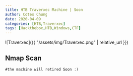 ```yaml
---
title: HTB Traverxec Machine | Soon
author: Cotes Chung
date: 2020-04-09 
categories: [HTB,Traverxec]
tags: [Hackthebox,HTB,Windows,CTF]
---
```


![Traverxec]({{ "/assets/img/Traverxec.png" | relative_url }})

## Nmap Scan

```
#the machine will retired Soon :)
````

